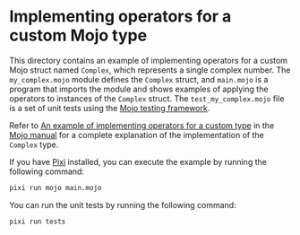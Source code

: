# Implementing operators for a custom Mojo type

This directory contains an example of implementing operators for a custom Mojo
struct named `Complex`, which represents a single complex number. The
`my_complex.mojo` module defines the `Complex` struct, and `main.mojo` is a
program that imports the module and shows examples of applying the operators to
instances of the `Complex` struct. The `test_my_complex.mojo` file is a set of
unit tests using the [Mojo testing
framework](https://docs.modular.com/mojo/tools/testing).

Refer to [An example of implementing operators for a custom
type](https://docs.modular.com/mojo/manual/operators#an-example-of-implementing-operators-for-a-custom-type)
in the [Mojo manual](https://docs.modular.com/mojo/manual/) for a complete
explanation of the implementation of the `Complex` type.

If you have [Pixi](https://pixi.sh/latest/) installed, you can
execute the example by running the following command:

```bash
pixi run mojo main.mojo
```

You can run the unit tests by running the following command:

```bash
pixi run tests
```
